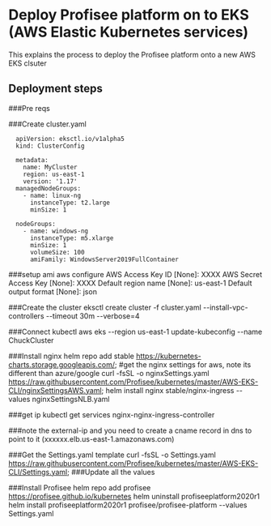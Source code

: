 # Deploy Profisee platform on to EKS (AWS Elastic Kubernetes services)

This explains the process to deploy the Profisee platform onto a new AWS EKS clsuter

## Deployment steps

###Pre reqs

###Create cluster.yaml

      apiVersion: eksctl.io/v1alpha5
      kind: ClusterConfig

      metadata:
        name: MyCluster
        region: us-east-1
        version: '1.17'  
      managedNodeGroups:
        - name: linux-ng
          instanceType: t2.large
          minSize: 1

      nodeGroups:
        - name: windows-ng
          instanceType: m5.xlarge
          minSize: 1
          volumeSize: 100
          amiFamily: WindowsServer2019FullContainer

###setup ami
      aws configure
      AWS Access Key ID [None]: XXXX
      AWS Secret Access Key [None]: XXXX
      Default region name [None]: us-east-1
      Default output format [None]: json

###Create the cluster
      eksctl create cluster -f cluster.yaml --install-vpc-controllers --timeout 30m --verbose=4

###Connect kubectl
      aws eks --region us-east-1 update-kubeconfig --name ChuckCluster

###Install nginx
      helm repo add stable https://kubernetes-charts.storage.googleapis.com/;
      #get the nginx settings for aws, note its different than azure/google
      curl -fsSL -o nginxSettings.yaml https://raw.githubusercontent.com/Profisee/kubernetes/master/AWS-EKS-CLI/nginxSettingsAWS.yaml;
      helm install nginx stable/nginx-ingress --values nginxSettingsNLB.yaml

###get ip
      kubectl get services nginx-nginx-ingress-controller

###note the external-ip and you need to create a cname record in dns to point to it (xxxxxx.elb.us-east-1.amazonaws.com)

###Get the Settings.yaml template
      curl -fsSL -o Settings.yaml https://raw.githubusercontent.com/Profisee/kubernetes/master/AWS-EKS-CLI/Settings.yaml;
###Update all the values

###Install Profisee
      helm repo add profisee https://profisee.github.io/kubernetes
      helm uninstall profiseeplatform2020r1
      helm install profiseeplatform2020r1 profisee/profisee-platform --values Settings.yaml

